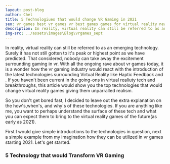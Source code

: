```yaml
---
layout: post-blog
author: Chel
title: 5 Technologiues that would change VR Gaming in 2021
seo: vr games best vr games vr best games games for virtual reality new vr free game vr vr games free vr technologies virtual reality news
description: In reality, virtual reality can still be referred to as an emerging technology. Surely it has not still gotten to it's peak or highest point as we have predicted. That considered, nobody can take away the excitement surrounding gaming in vr. With all the ongoing rave about vr games today, it is a wonder how the vr gaming industry would react with the introduction of the latest technologies surrounding Virtual Reality like Haptic Feedback and . If you haven't been current in the going-ons in virtual realiuty tech and breakthroughs, this article would show you the top technologies that would change virtual reality games giving them unparralled realism.
img-src: ../assets\images\Blog\vrgames_sept
---
```


In reality, virtual reality can still be referred to as an emerging technology. Surely it has not still gotten to it's peak or highest point as we have predicted. That considered, nobody can take away the excitement surrounding gaming in vr. With all the ongoing rave about vr games today, it is a wonder how the vr gaming industry would react with the introduction of the latest technologies surrounding Virtual Reality like Haptic Feedback and . If you haven't been current in the going-ons in virtual realiuty tech and breakthroughs, this article would show you the top technologies that would change virtual reality games giving them unparralled realism.

So you don't get bored fast, I decided to leave out the extra explanation on the how's,when's, and why's of these technologies. If you are anything like me, you want to perhaps understand the surface of these tech and what you can expect them to bring to the virtual reality games of the future(as early as 2021). 

First I would give simple introductions to the technologies in question, next a simple example from my imagination how they can be utilized in vr games starting 2021. Let's get started.

<h3>5 Technology that would Transform VR Gaming</h3>





